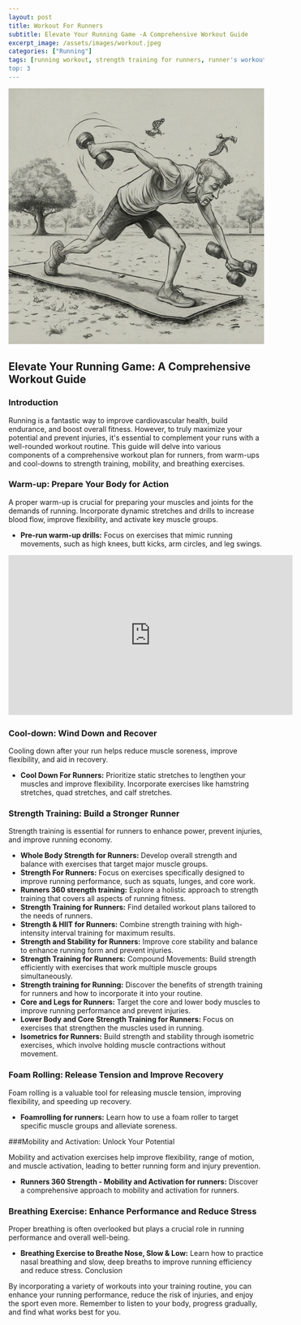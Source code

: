 ```yaml
---
layout: post
title: Workout For Runners
subtitle: Elevate Your Running Game -A Comprehensive Workout Guide
excerpt_image: /assets/images/workout.jpeg
categories: ["Running"]
tags: [running workout, strength training for runners, runner's workout, mobility for runners, cool down, warm up, breathing exercises, foam rolling]
top: 3
---
```

![banner](/assets/images/workout.jpeg)

## Elevate Your Running Game: A Comprehensive Workout Guide

### Introduction

Running is a fantastic way to improve cardiovascular health, build endurance, and boost overall fitness. However, to truly maximize your potential and prevent injuries, it's essential to complement your runs with a well-rounded workout routine. This guide will delve into various components of a comprehensive workout plan for runners, from warm-ups and cool-downs to strength training, mobility, and breathing exercises.

### Warm-up: Prepare Your Body for Action

A proper warm-up is crucial for preparing your muscles and joints for the demands of running. Incorporate dynamic stretches and drills to increase blood flow, improve flexibility, and activate key muscle groups.

* **Pre-run warm-up drills:** Focus on exercises that mimic running movements, such as high knees, butt kicks, arm circles, and leg swings.
  

<iframe width="560" height="315" src="https://www.youtube.com/embed/wUZf8smK1h8?si=JpuggfkCHDbxyxY_" title="YouTube video player" frameborder="0" allow="accelerometer; autoplay; clipboard-write; encrypted-media; gyroscope; picture-in-picture; web-share" referrerpolicy="strict-origin-when-cross-origin" allowfullscreen></iframe>


### Cool-down: Wind Down and Recover

Cooling down after your run helps reduce muscle soreness, improve flexibility, and aid in recovery.

* **Cool Down For Runners:** Prioritize static stretches to lengthen your muscles and improve flexibility. Incorporate exercises like hamstring stretches, quad stretches, and calf stretches.

### Strength Training: Build a Stronger Runner

Strength training is essential for runners to enhance power, prevent injuries, and improve running economy.

* **Whole Body Strength for Runners:** Develop overall strength and balance with exercises that target major muscle groups.
* **Strength For Runners:** Focus on exercises specifically designed to improve running performance, such as squats, lunges, and core work.
* **Runners 360 strength training:** Explore a holistic approach to strength training that covers all aspects of running fitness.
* **Strength Training for Runners:** Find detailed workout plans tailored to the needs of runners.
* **Strength & HIIT for Runners:** Combine strength training with high-intensity interval training for maximum results.
* **Strength and Stability for Runners:** Improve core stability and balance to enhance running form and prevent injuries.
* **Strength Training for Runners:** Compound Movements: Build strength efficiently with exercises that work multiple muscle groups simultaneously.
* **Strength training for Running:** Discover the benefits of strength training for runners and how to incorporate it into your routine.
* **Core and Legs for Runners:** Target the core and lower body muscles to improve running performance and prevent injuries.
* **Lower Body and Core Strength Training for Runners:** Focus on exercises that strengthen the muscles used in running.
* **Isometrics for Runners:** Build strength and stability through isometric exercises, which involve holding muscle contractions without movement.

### Foam Rolling: Release Tension and Improve Recovery
Foam rolling is a valuable tool for releasing muscle tension, improving flexibility, and speeding up recovery.

* **Foamrolling for runners:** Learn how to use a foam roller to target specific muscle groups and alleviate soreness.

###Mobility and Activation: Unlock Your Potential

Mobility and activation exercises help improve flexibility, range of motion, and muscle activation, leading to better running form and injury prevention.

* **Runners 360 Strength - Mobility and Activation for runners:** Discover a comprehensive approach to mobility and activation for runners.

### Breathing Exercise: Enhance Performance and Reduce Stress

Proper breathing is often overlooked but plays a crucial role in running performance and overall well-being.

* **Breathing Exercise to Breathe Nose, Slow & Low:** Learn how to practice nasal breathing and slow, deep breaths to improve running efficiency and reduce stress.
Conclusion

By incorporating a variety of workouts into your training routine, you can enhance your running performance, reduce the risk of injuries, and enjoy the sport even more. Remember to listen to your body, progress gradually, and find what works best for you.